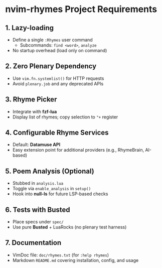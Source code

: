 # nvim-rhymes Project Requirements

## 1. Lazy-loading

- Define a single `:Rhymes` user command
  - Subcommands: `find <word>`, `analyze`
- No startup overhead (load only on command)

## 2. Zero Plenary Dependency

- Use `vim.fn.systemlist()` for HTTP requests
- Avoid `plenary.job` and any deprecated APIs

## 3. Rhyme Picker

- Integrate with **fzf-lua**
- Display list of rhymes; copy selection to `"+` register

## 4. Configurable Rhyme Services

- Default: **Datamuse API**
- Easy extension point for additional providers (e.g., RhymeBrain, AI-based)

## 5. Poem Analysis (Optional)

- Stubbed in `analysis.lua`
- Toggle via `enable_analysis` in `setup()`
- Hook into **null-ls** for future LSP-based checks

## 6. Tests with Busted

- Place specs under `spec/`
- Use pure **Busted** + LuaRocks (no plenary test harness)

## 7. Documentation

- VimDoc file: `doc/rhymes.txt` (for `:help rhymes`)
- Markdown `README.md` covering installation, config, and usage

